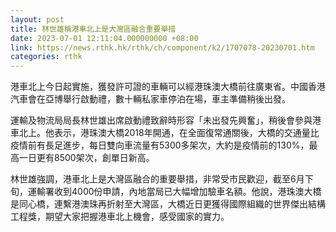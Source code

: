 ```yaml
---
layout: post
title: 林世雄稱港車北上是大灣區融合重要舉措
date: 2023-07-01 12:11:04.000000000 +08:00
link: https://news.rthk.hk/rthk/ch/component/k2/1707078-20230701.htm
categories: rthk
---
```


港車北上今日起實施，獲發許可證的車輛可以經港珠澳大橋前往廣東省。中國香港汽車會在亞博舉行啟動禮，數十輛私家車停泊在場，車主準備稍後出發。

運輸及物流局局長林世雄出席啟動禮致辭時形容「未出發先興奮」，稍後會參與港車北上。他表示，港珠澳大橋2018年開通，在全面復常通關後，大橋的交通量比疫情前有長足進步，每日雙向車流量有5300多架次，大約是疫情前的130%，最高一日更有8500架次，創單日新高。

林世雄強調，港車北上是大灣區融合的重要舉措，非常受市民歡迎，截至6月下旬，運輸署收到4000份申請，內地當局已大幅增加驗車名額。他說，港珠澳大橋是同心橋，連繫港澳珠再折射至大灣區，大橋近日更獲得國際組織的世界傑出結構工程獎，期望大家把握港車北上機會，感受國家的實力。
